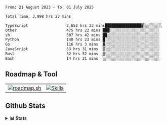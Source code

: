 <!--START_SECTION:waka-->

```txt
From: 21 August 2023 - To: 01 July 2025

Total Time: 3,998 hrs 23 mins

TypeScript                 2,652 hrs 33 mins████████████████▓░░░░░░░░   66.34 %
Other                      475 hrs 22 mins ███░░░░░░░░░░░░░░░░░░░░░░   11.89 %
sh                         307 hrs 42 mins ██░░░░░░░░░░░░░░░░░░░░░░░   07.70 %
Python                     140 hrs 23 mins █░░░░░░░░░░░░░░░░░░░░░░░░   03.51 %
Go                         116 hrs 3 mins  ▓░░░░░░░░░░░░░░░░░░░░░░░░   02.90 %
JavaScript                 53 hrs 31 mins  ▒░░░░░░░░░░░░░░░░░░░░░░░░   01.34 %
Rust                       32 hrs 52 mins  ▒░░░░░░░░░░░░░░░░░░░░░░░░   00.82 %
Bash                       14 hrs 21 mins  ░░░░░░░░░░░░░░░░░░░░░░░░░   00.36 %
```

<!--END_SECTION:waka-->

## Roadmap & Tool
<table align="center">
  <tr>
    <td>
      <a href="https://roadmap.sh">
        <img src="https://roadmap.sh/card/tall/6505f3e78dfc79db2fff8e3e?variant=dark" alt="roadmap.sh" />
      </a>
    </td>
    <td>
      <a href="https://github.com/chaninlaw">
        <img src="https://skillicons.dev/icons?i=js,typescript,nodejs,nestjs,react,next,astro,html,css,tailwind,postgres,prisma,docker,git,rust,go&perline=7&theme=dark" alt="Skills" />
      </a>
    </td>
  </tr>
</table>

## Github Stats
<details close>
  <summary><b>📊 Stats</b></summary>
  <div align="center">
    
<picture>
  <source
    srcset="https://github-readme-stats.vercel.app/api?username=chaninlaw&show_icons=true&theme=dark"
    media="(prefers-color-scheme: dark)"
  />
  <source
    srcset="https://github-readme-stats.vercel.app/api?username=chaninlaw&show_icons=true"
    media="(prefers-color-scheme: light), (prefers-color-scheme: no-preference)"
  />
  <img src="https://github-readme-stats.vercel.app/api?username=chaninlaw&show_icons=true" />
</picture>
    
<picture>
  <source
    srcset="https://github-readme-stats.vercel.app/api/top-langs/?username=chaninlaw&layout=donut&theme=dark"
    media="(prefers-color-scheme: dark)"
  />
  <source
    srcset="https://github-readme-stats.vercel.app/api/top-langs/?username=chaninlaw&layout=donut"
    media="(prefers-color-scheme: light), (prefers-color-scheme: no-preference)"
  />
  <img src="https://github-readme-stats.vercel.app/api/top-langs/?username=chaninlaw&layout=donut" />
</picture>
    
  </div>
  
</details>

